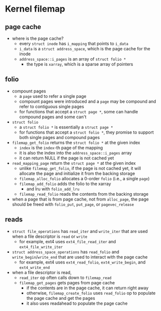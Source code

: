 Kernel filemap
==============

## page cache

- where is the page cache?
  - every `struct inode` has `i_mapping` that points to `i_data`
  - `i_data` is a `struct address_space`, which is the page cache for the
    inode
  - `address_space::i_pages` is an array of `struct folio *`
    - the type is `xarray`, which is a sparse array of pointers

## folio

- compount pages
  - a `page` used to refer a single page
  - compount pages were introduced and a `page` may be compound and refer to
    contiguous single pages
  - for functions that accept a `struct page *`, some can handle compound
    pages and some can't
- `struct folio`
  - a `struct folio *` is essentially a `struct page *`
  - for functions that accept a `struct folio *`, they promise to support both
    single pages and compound pages
- `filemap_get_folio` returns the `struct folio *` at the given index
  - `index` is the `index`-th page of the mapping
  - it is also the index into the `address_space::i_pages` array
  - it can return NULL if the page is not cached yet
- `read_mapping_page` return the `struct page *` at the given index
  - unlike `filemap_get_folio`, if the page is not cached yet, it will
    allocate the page and initialize it from the backing storage
  - `filemap_alloc_folio` allocates a 0-order `folio` (i.e., a single `page`)
  - `filemap_add_folio` adds the folio to the xarray
    - and lru with `folio_add_lru`
  - `filemap_read_folio` reads the contents from the backing storage
- when a page that is from page cache, not from `alloc_page`, the page should
  be freed with `folio_put`, `put_page`, or `pagevec_release`

## reads

- `struct file_operations` has `read_iter` and `write_iter` that are used when
  a file descriptor is `read` or `write`
  - for example, ext4 uses `ext4_file_read_iter` and `ext4_file_write_iter`
- `struct address_space_operations` has `read_folio` and
  `write_begin`/`write_end` that are used to interact with the page cache
  - for example, ext4 uses `ext4_read_folio`, `ext4_write_begin`, and
    `ext4_write_end`
- when a file descriptor is read,
  - `read_iter` op often calls down to `filemap_read`
  - `filemap_get_pages` gets pages from page cache
    - if the contents are in the page cache, it can return right away
    - otherwise, `filemap_create_folio` uses `read_folio` op to populate the
      page cache and get the pages
    - it also uses readahead to populate the page cache
